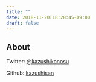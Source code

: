 ```yaml
---
title: ""
date: 2018-11-20T18:28:45+09:00
draft: false
---
```

## About

Twitter: [@kazushikonosu](https://twitter.com/kazushikonosu)

Github: [kazushisan](https://github.com/kazushisan)